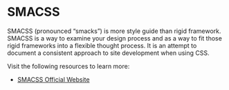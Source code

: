 # SMACSS

SMACSS (pronounced “smacks”) is more style guide than rigid framework. SMACSS is a way to examine your design process and as a way to fit those rigid frameworks into a flexible thought process. It is an attempt to document a consistent approach to site development when using CSS.

Visit the following resources to learn more:

- [SMACSS Official Website](http://smacss.com/)
